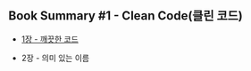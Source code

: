 <h2>Book Summary #1 - Clean Code(클린 코드)</h2>

<ul>
<li><p><a href="https://github.com/GoToGuy91/book-summary-clean-code/blob/main/Chapter%2001">
1장 - 깨끗한 코드</p></li>
<li><p><a>2장 - 의미 있는 이름</p></li>
</ul>
